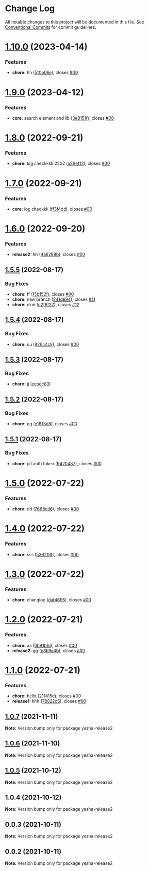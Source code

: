 # Change Log

All notable changes to this project will be documented in this file.
See [Conventional Commits](https://conventionalcommits.org) for commit guidelines.

# [1.10.0](https://github.com/yeshamavani/release-auto/compare/yesha-release2@1.9.0...yesha-release2@1.10.0) (2023-04-14)


### Features

* **chore:** hh ([510a06e](https://github.com/yeshamavani/release-auto/commit/510a06e82cc5007e6f6b02522b42e0fd8bf0bff4)), closes [#00](https://github.com/yeshamavani/release-auto/issues/00)





# [1.9.0](https://github.com/yeshamavani/release-auto/compare/yesha-release2@1.8.0...yesha-release2@1.9.0) (2023-04-12)


### Features

* **core:** search element and lib ([3e8151f](https://github.com/yeshamavani/release-auto/commit/3e8151fe5f7d65035a74a048d018ac56601277ea)), closes [#00](https://github.com/yeshamavani/release-auto/issues/00)





# [1.8.0](https://github.com/yeshamavani/release-auto/compare/yesha-release2@1.7.0...yesha-release2@1.8.0) (2022-09-21)


### Features

* **chore:** log checkkkk 2222 ([a39ef13](https://github.com/yeshamavani/release-auto/commit/a39ef13d3496b98ff55cf4c87e6a13265ed6bf42)), closes [#00](https://github.com/yeshamavani/release-auto/issues/00)





# [1.7.0](https://github.com/yeshamavani/release-auto/compare/yesha-release2@1.6.0...yesha-release2@1.7.0) (2022-09-21)


### Features

* **core:** log checkkk ([ff3f4dd](https://github.com/yeshamavani/release-auto/commit/ff3f4ddd27512fcecc96563a8fffc529e09b69ce)), closes [#00](https://github.com/yeshamavani/release-auto/issues/00)





# [1.6.0](https://github.com/yeshamavani/release-auto/compare/yesha-release2@1.5.5...yesha-release2@1.6.0) (2022-09-20)


### Features

* **release2:** hh ([4a8288b](https://github.com/yeshamavani/release-auto/commit/4a8288bfff8590186cdba4b6fcbf322cb2355c75)), closes [#00](https://github.com/yeshamavani/release-auto/issues/00)





## [1.5.5](https://github.com/yeshamavani/release-auto/compare/yesha-release2@1.5.4...yesha-release2@1.5.5) (2022-08-17)


### Bug Fixes

* **chore:** ff ([15b152f](https://github.com/yeshamavani/release-auto/commit/15b152ffe273f6c6652c22e159ef869e6cedc01c)), closes [#00](https://github.com/yeshamavani/release-auto/issues/00)
* **chore:** new branch ([241d894](https://github.com/yeshamavani/release-auto/commit/241d894d54e5ebf6161a0adadb2728d583356fe2)), closes [#11](https://github.com/yeshamavani/release-auto/issues/11)
* **chore:** okm ([c2f8f22](https://github.com/yeshamavani/release-auto/commit/c2f8f223a4069234d7f86ccfaab86775dc80111f)), closes [#12](https://github.com/yeshamavani/release-auto/issues/12)





## [1.5.4](https://github.com/yeshamavani/release-auto/compare/yesha-release2@1.5.3...yesha-release2@1.5.4) (2022-08-17)


### Bug Fixes

* **chore:** uu ([926c4c9](https://github.com/yeshamavani/release-auto/commit/926c4c987c385a928cb5b12b58e4bc446444ada5)), closes [#00](https://github.com/yeshamavani/release-auto/issues/00)





## [1.5.3](https://github.com/yeshamavani/release-auto/compare/yesha-release2@1.5.2...yesha-release2@1.5.3) (2022-08-17)


### Bug Fixes

* **chore:** jj ([ecbcc83](https://github.com/yeshamavani/release-auto/commit/ecbcc83a42f378a2b99a81805ccac0065fc67e79))





## [1.5.2](https://github.com/yeshamavani/release-auto/compare/yesha-release2@1.5.1...yesha-release2@1.5.2) (2022-08-17)


### Bug Fixes

* **chore:** gg ([e1613d8](https://github.com/yeshamavani/release-auto/commit/e1613d89bc7b259aae7e4976492d182d2e647774)), closes [#00](https://github.com/yeshamavani/release-auto/issues/00)





## [1.5.1](https://github.com/yeshamavani/release-auto/compare/yesha-release2@1.5.0...yesha-release2@1.5.1) (2022-08-17)


### Bug Fixes

* **chore:** git auth token ([9420437](https://github.com/yeshamavani/release-auto/commit/9420437e6cded6d60e4619370696576c18c15348)), closes [#00](https://github.com/yeshamavani/release-auto/issues/00)





# [1.5.0](https://github.com/yeshamavani/release-auto/compare/yesha-release2@1.4.0...yesha-release2@1.5.0) (2022-07-22)


### Features

* **chore:** dd ([7668cd6](https://github.com/yeshamavani/release-auto/commit/7668cd6368229bd3406a4ffc6c71e827230b134f)), closes [#00](https://github.com/yeshamavani/release-auto/issues/00)





# [1.4.0](https://github.com/yeshamavani/release-auto/compare/yesha-release2@1.3.0...yesha-release2@1.4.0) (2022-07-22)


### Features

* **chore:** sss ([5382f9f](https://github.com/yeshamavani/release-auto/commit/5382f9f73384f836ff0b8ae0735c240c4db1dbf8)), closes [#00](https://github.com/yeshamavani/release-auto/issues/00)





# [1.3.0](https://github.com/yeshamavani/release-auto/compare/yesha-release2@1.2.0...yesha-release2@1.3.0) (2022-07-22)


### Features

* **chore:** changlog ([daf4695](https://github.com/yeshamavani/release-auto/commit/daf4695d501447d50164d5c5492e24941020a9c6)), closes [#00](https://github.com/yeshamavani/release-auto/issues/00)





# [1.2.0](https://github.com/yeshamavani/release-auto/compare/yesha-release2@1.1.0...yesha-release2@1.2.0) (2022-07-21)


### Features

* **chore:** aa ([0b81b16](https://github.com/yeshamavani/release-auto/commit/0b81b160a17b031e80172d0a9cb5336d614db232)), closes [#00](https://github.com/yeshamavani/release-auto/issues/00)
* **release2:** gg ([e8b9a4b](https://github.com/yeshamavani/release-auto/commit/e8b9a4b13e0e598ea88d2596a6da12afe9271a14)), closes [#00](https://github.com/yeshamavani/release-auto/issues/00)





# [1.1.0](https://github.com/yeshamavani/release-auto/compare/yesha-release2@1.0.7...yesha-release2@1.1.0) (2022-07-21)


### Features

* **chore:** hello ([211415d](https://github.com/yeshamavani/release-auto/commit/211415d949231a540e9283b134733d280a15eae8)), closes [#00](https://github.com/yeshamavani/release-auto/issues/00)
* **release1:** hhh ([78822c5](https://github.com/yeshamavani/release-auto/commit/78822c5ddb1f748d89c041041ee787ae70363569)), closes [#00](https://github.com/yeshamavani/release-auto/issues/00)





## [1.0.7](https://github.com/yeshamavani/release-auto/compare/yesha-release2@1.0.6...yesha-release2@1.0.7) (2021-11-11)

**Note:** Version bump only for package yesha-release2





## [1.0.6](https://github.com/yeshamavani/release-auto/compare/yesha-release2@1.0.5...yesha-release2@1.0.6) (2021-11-10)

**Note:** Version bump only for package yesha-release2





## [1.0.5](https://github.com/yeshamavani/release-auto/compare/yesha-release2@1.0.4...yesha-release2@1.0.5) (2021-10-12)

**Note:** Version bump only for package yesha-release2





## 1.0.4 (2021-10-12)

**Note:** Version bump only for package yesha-release2





## 0.0.3 (2021-10-11)

**Note:** Version bump only for package yesha-release2





## 0.0.2 (2021-10-11)

**Note:** Version bump only for package yesha-release2
